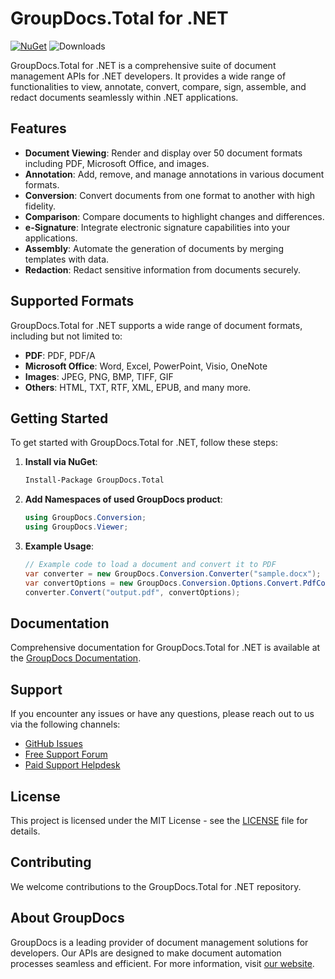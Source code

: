 # GroupDocs.Total for .NET

[![NuGet](https://img.shields.io/nuget/v/GroupDocs.Total)](https://www.nuget.org/packages/GroupDocs.Total/)
![Downloads](https://img.shields.io/nuget/dt/GroupDocs.Total?label=nuget%20downloads)

GroupDocs.Total for .NET is a comprehensive suite of document management APIs for .NET developers. It provides a wide range of functionalities to view, annotate, convert, compare, sign, assemble, and redact documents seamlessly within .NET applications.

## Features

- **Document Viewing**: Render and display over 50 document formats including PDF, Microsoft Office, and images.
- **Annotation**: Add, remove, and manage annotations in various document formats.
- **Conversion**: Convert documents from one format to another with high fidelity.
- **Comparison**: Compare documents to highlight changes and differences.
- **e-Signature**: Integrate electronic signature capabilities into your applications.
- **Assembly**: Automate the generation of documents by merging templates with data.
- **Redaction**: Redact sensitive information from documents securely.

## Supported Formats

GroupDocs.Total for .NET supports a wide range of document formats, including but not limited to:
- **PDF**: PDF, PDF/A
- **Microsoft Office**: Word, Excel, PowerPoint, Visio, OneNote
- **Images**: JPEG, PNG, BMP, TIFF, GIF
- **Others**: HTML, TXT, RTF, XML, EPUB, and many more.

## Getting Started

To get started with GroupDocs.Total for .NET, follow these steps:

1. **Install via NuGet**:
    ```sh
    Install-Package GroupDocs.Total
    ```

2. **Add Namespaces of used GroupDocs product**:
    ```csharp
    using GroupDocs.Conversion;
    using GroupDocs.Viewer;
    ```

3. **Example Usage**:
    ```csharp
    // Example code to load a document and convert it to PDF
    var converter = new GroupDocs.Conversion.Converter("sample.docx");
    var convertOptions = new GroupDocs.Conversion.Options.Convert.PdfConvertOptions();
    converter.Convert("output.pdf", convertOptions);
    ```

## Documentation

Comprehensive documentation for GroupDocs.Total for .NET is available at the [GroupDocs Documentation](https://docs.groupdocs.com/total/net/).

## Support

If you encounter any issues or have any questions, please reach out to us via the following channels:
- [GitHub Issues](https://github.com/groupdocs-total/GroupDocs.Total-for-.NET/issues)
- [Free Support Forum](https://forum.groupdocs.com/)
- [Paid Support Helpdesk](https://helpdesk.groupdocs.com/)

## License

This project is licensed under the MIT License - see the [LICENSE](LICENSE) file for details.

## Contributing

We welcome contributions to the GroupDocs.Total for .NET repository. 

## About GroupDocs

GroupDocs is a leading provider of document management solutions for developers. Our APIs are designed to make document automation processes seamless and efficient. For more information, visit [our website](https://www.groupdocs.com/).
